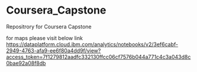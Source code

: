# Coursera_Capstone
Repositrory for Coursera Capstone

for maps please visit below link
https://dataplatform.cloud.ibm.com/analytics/notebooks/v2/3ef6cabf-2949-4763-afa9-ee6f80a4dd9f/view?access_token=7f1279812aadfc332130ffcc06cf7576b044a771c4c3a043d8c0bae92a08f8db